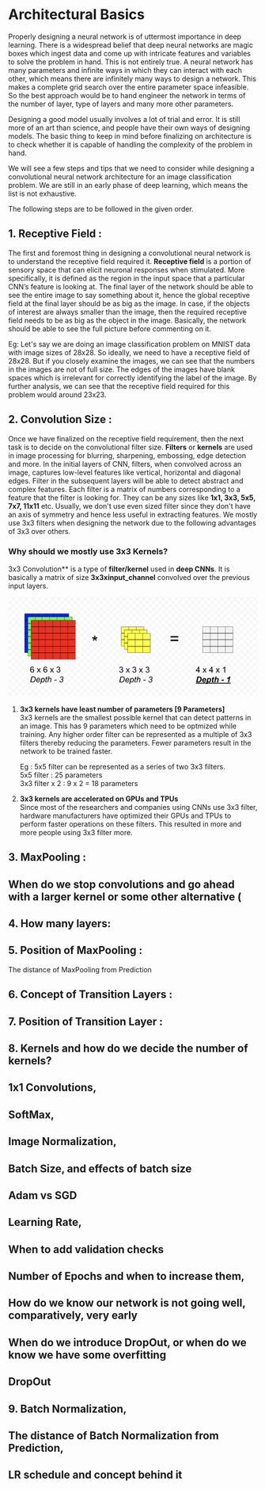 #  Architectural Basics

Properly designing a neural network is of uttermost importance in deep learning. There is a widespread belief that deep neural networks are magic boxes which ingest data and come up with intricate features and variables to solve the problem in hand. This is not entirely true. A neural network has many parameters and infinite ways in which they can interact with each other, which means there are infinitely many ways to design a network. This makes a complete grid search over the entire parameter space infeasible. So the best approach would be to hand engineer the network in terms of the number of layer, type of layers and many more other parameters.

Designing a good model usually involves a lot of trial and error. It is still more of an art than science, and people have their own ways of designing models. The basic thing to keep in mind before finalizing on architecture is to check whether it is capable of handling the complexity of the problem in hand.

We will see a few steps and tips that we need to consider while designing a convolutional neural network architecture for an image classification problem. We are still in an early phase of deep learning, which means the list is not exhaustive.

The following steps are to be followed in the given order.

## 1. Receptive Field :
The first and foremost thing in designing a convolutional neural network is to understand the receptive field required it. **Receptive field** is a portion of sensory space that can elicit neuronal responses when stimulated. More specifically, it is defined as the region in the input space that a particular CNN’s feature is looking at. The final layer of the network should be able to see the entire image to say something about it, hence the global receptive field at the final layer should be as big as the image. In case, if the objects of interest are always smaller than the image, then the required receptive field needs to be as big as the object in the image. Basically, the network should be able to see the full picture before commenting on it.

Eg: Let's say we are doing an image classification problem on MNIST data with image sizes of 28x28. So ideally, we need to have a receptive field of 28x28. But if you closely examine the images, we can see that the numbers in the images are not of full size. The edges of the images have blank spaces which is irrelevant for correctly identifying the label of the image. By further analysis, we can see that the receptive field required for this problem would around 23x23.

## 2. Convolution Size :
Once we have finalized on the receptive field requirement, then the next task is to decide on the convolutional filter size. **Filters**  or **kernels** are used in image processing for blurring, sharpening, embossing, edge detection and more. In the initial layers of CNN, filters, when convolved across an image, captures low-level features like vertical, horizontal and diagonal edges. Filter in the subsequent layers will be able to detect abstract and complex features. Each filter is a matrix of numbers corresponding to a feature that the filter is looking for. They can be any sizes like **1x1, 3x3, 5x5, 7x7, 11x11** etc. Usually, we don't use even sized filter since they don't have an axis of symmetry and hence less useful in extracting features. We mostly use 3x3 filters when designing the network due to the following advantages of 3x3 over others.

### Why should we mostly use 3x3 Kernels?

3x3 Convolution** is a type of **filter/kernel** used in **deep CNNs**. It is basically a matrix of size **3x3xinput_channel** convolved over the previous input layers. 

![alt+text](https://github.com/rinazbelhaj/EIP/blob/master/3x3%20Convolution.png?raw=true "3x3 Convolution")

1.  **3x3 kernels have least number of parameters [9 Parameters]**</br>
    3x3 kernels are the smallest possible kernel that can detect patterns in an image. This has 9 parameters which need to be optmized       while training. Any higher order filter can be represented as a multiple of 3x3 filters thereby reducing the parameters. Fewer           parameters result in the network to  be trained faster.</br>
    
    Eg : 5x5 filter can be represented as a series of two 3x3 filters. </br>
    5x5 filter : 25 parameters </br>
    3x3 filter x 2 : 9 x 2 = 18 parameters </br>
2.  **3x3 kernels are accelerated on GPUs and TPUs** </br>
    Since most of the researchers and companies using CNNs use 3x3 filter, hardware manufacturers have optimized their GPUs and TPUs to     perform faster operations on these filters. This resulted in more and more people using 3x3 filter more.

## 3. MaxPooling :

## When do we stop convolutions and go ahead with a larger kernel or some other alternative (

## 4. How many layers:

## 5. Position of MaxPooling :
The distance of MaxPooling from Prediction

## 6. Concept of Transition Layers : 

## 7. Position of Transition Layer :

## 8. Kernels and how do we decide the number of kernels?

## 1x1 Convolutions,

## SoftMax,

## Image Normalization,

## Batch Size, and effects of batch size

## Adam vs SGD

## Learning Rate,

## When to add validation checks

## Number of Epochs and when to increase them,

## How do we know our network is not going well, comparatively, very early

## When do we introduce DropOut, or when do we know we have some overfitting

## DropOut

## 9. Batch Normalization,

## The distance of Batch Normalization from Prediction,

## LR schedule and concept behind it
